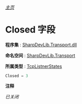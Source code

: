 ###### [主页](./Index.md "主页")

# Closed 字段

**程序集** : [SharpDevLib.Transport.dll](./SharpDevLib.Transport.assembly.md "SharpDevLib.Transport.dll")

**命名空间** : [SharpDevLib.Transport](./SharpDevLib.Transport.namespace.md "SharpDevLib.Transport")

**所属类型** : [TcpListnerStates](./SharpDevLib.Transport.TcpListnerStates.md "TcpListnerStates")
``` csharp
Closed = 3
```

**注释**

*已关闭*



